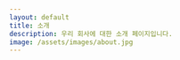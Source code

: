 ```yaml
---
layout: default
title: 소개
description: 우리 회사에 대한 소개 페이지입니다.
image: /assets/images/about.jpg
---
```


<div id="content" data-original-url="https://born520.github.io/band">
    <!-- 동적으로 로드될 콘텐츠 -->
</div>
